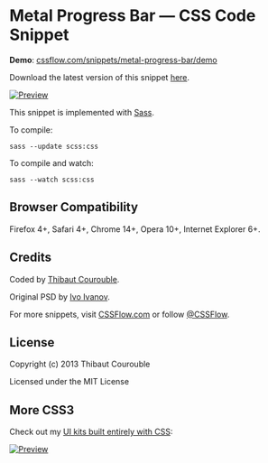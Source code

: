 # Metal Progress Bar — CSS Code Snippet

**Demo**: [cssflow.com/snippets/metal-progress-bar/demo](http://www.cssflow.com/snippets/metal-progress-bar/demo)

Download the latest version of this snippet [here](http://www.cssflow.com/snippets/metal-progress-bar.zip).

[![Preview](http://cdn.cssflow.com/snippets/metal-progress-bar/preview-580.png)](http://www.cssflow.com/snippets/metal-progress-bar)

This snippet is implemented with [Sass](https://github.com/nex3/sass).

To compile:

`sass --update scss:css`

To compile and watch:

`sass --watch scss:css`

## Browser Compatibility

Firefox 4+, Safari 4+, Chrome 14+, Opera 10+, Internet Explorer 6+.

## Credits

Coded by [Thibaut Courouble](http://thibaut.me).

Original PSD by [Ivo Ivanov](http://dribbble.com/shots/748531-Progress-Bar-Freebie).

For more snippets, visit [CSSFlow.com](http://www.cssflow.com) or follow [@CSSFlow](https://twitter.com/CSSFlow).

## License

Copyright (c) 2013 Thibaut Courouble

Licensed under the MIT License

## More CSS3

Check out my [UI kits built entirely with CSS](http://www.cssflow.com/ui-kits):

[![Preview](http://cdn.cssflow.com/kits/all_kits_preview_850.png)](http://www.cssflow.com/ui-kits)
